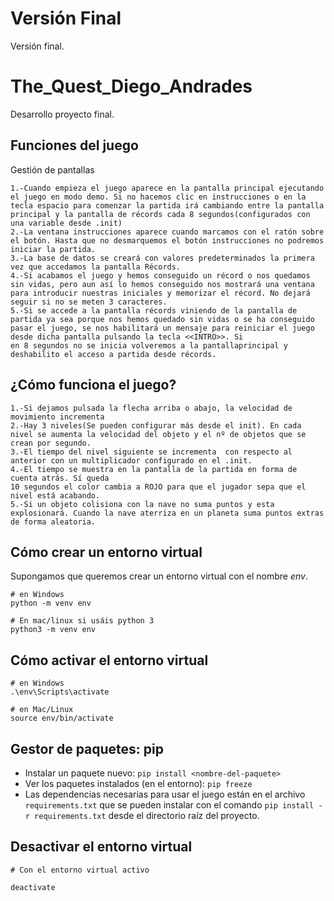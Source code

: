 # Versión Final
  Versión final.
# The_Quest_Diego_Andrades
Desarrollo proyecto final.

## Funciones del juego

Gestión de pantallas
```
1.-Cuando empieza el juego aparece en la pantalla principal ejecutando el juego en modo demo. Si no hacemos clic en instrucciones o en la tecla espacio para comenzar la partida irá cambiando entre la pantalla principal y la pantalla de récords cada 8 segundos(configurados con una variable desde .init)
2.-La ventana instrucciones aparece cuando marcamos con el ratón sobre el botón. Hasta que no desmarquemos el botón instrucciones no podremos iniciar la partida.
3.-La base de datos se creará con valores predeterminados la primera vez que accedamos la pantalla Récords.
4.-Si acabamos el juego y hemos conseguido un récord o nos quedamos sin vidas, pero aun así lo hemos conseguido nos mostrará una ventana para introducir nuestras iniciales y memorizar el récord. No dejará seguir si no se meten 3 caracteres.
5.-Si se accede a la pantalla récords viniendo de la pantalla de partida ya sea porque nos hemos quedado sin vidas o se ha conseguido pasar el juego, se nos habilitará un mensaje para reiniciar el juego desde dicha pantalla pulsando la tecla <<INTRO>>. Si
en 8 segundos no se inicia volveremos a la pantallaprincipal y deshabilito el acceso a partida desde récords.

```
## ¿Cómo funciona el juego?


```
1.-Si dejamos pulsada la flecha arriba o abajo, la velocidad de movimiento incrementa
2.-Hay 3 niveles(Se pueden configurar más desde el init). En cada nivel se aumenta la velocidad del objeto y el nº de objetos que se crean por segundo.
3.-El tiempo del nivel siguiente se incrementa  con respecto al anterior con un multiplicador configurado en el .init.
4.-El tiempo se muestra en la pantalla de la partida en forma de cuenta atrás. Sí queda
10 segundos el color cambia a ROJO para que el jugador sepa que el nivel está acabando.
5.-Si un objeto colisiona con la nave no suma puntos y esta explosionará. Cuando la nave aterriza en un planeta suma puntos extras de forma aleatoria.

```

## Cómo crear un entorno virtual

Supongamos que queremos crear un entorno virtual con el
nombre _env_.

```
# en Windows
python -m venv env

# En mac/linux si usáis python 3
python3 -m venv env
```

## Cómo activar el entorno virtual

```
# en Windows
.\env\Scripts\activate

# en Mac/Linux
source env/bin/activate
```

## Gestor de paquetes: pip

- Instalar un paquete nuevo: `pip install <nombre-del-paquete>`
- Ver los paquetes instalados (en el entorno): `pip freeze`
- Las dependencias necesarias para usar el juego están en el archivo `requirements.txt`
  que se pueden instalar con el comando `pip install -r requirements.txt` desde
  el directorio raíz del proyecto.

## Desactivar el entorno virtual

```
# Con el entorno virtual activo

deactivate
```

